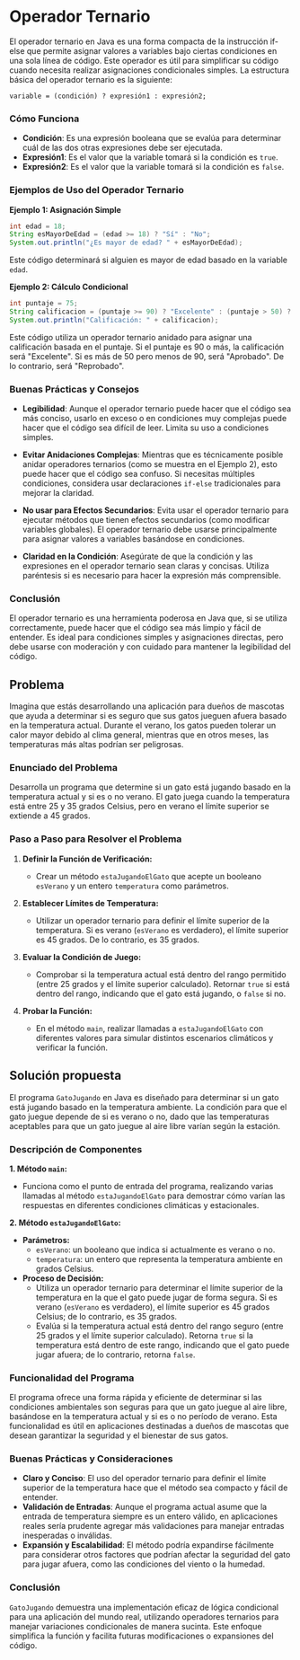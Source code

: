 # Operador Ternario
El operador ternario en Java es una forma compacta de la instrucción if-else que permite asignar valores a variables bajo ciertas condiciones en una sola línea de código. Este operador es útil para simplificar su código cuando necesita realizar asignaciones condicionales simples. La estructura básica del operador ternario es la siguiente:

```
variable = (condición) ? expresión1 : expresión2;
```

### Cómo Funciona

- **Condición**: Es una expresión booleana que se evalúa para determinar cuál de las dos otras expresiones debe ser ejecutada.
- **Expresión1**: Es el valor que la variable tomará si la condición es `true`.
- **Expresión2**: Es el valor que la variable tomará si la condición es `false`.

### Ejemplos de Uso del Operador Ternario

**Ejemplo 1: Asignación Simple**
```java
int edad = 18;
String esMayorDeEdad = (edad >= 18) ? "Sí" : "No";
System.out.println("¿Es mayor de edad? " + esMayorDeEdad);
```
Este código determinará si alguien es mayor de edad basado en la variable `edad`.

**Ejemplo 2: Cálculo Condicional**
```java
int puntaje = 75;
String calificacion = (puntaje >= 90) ? "Excelente" : (puntaje > 50) ? "Aprobado" : "Reprobado";
System.out.println("Calificación: " + calificacion);
```
Este código utiliza un operador ternario anidado para asignar una calificación basada en el puntaje. Si el puntaje es 90 o más, la calificación será "Excelente". Si es más de 50 pero menos de 90, será "Aprobado". De lo contrario, será "Reprobado".

### Buenas Prácticas y Consejos

- **Legibilidad**: Aunque el operador ternario puede hacer que el código sea más conciso, usarlo en exceso o en condiciones muy complejas puede hacer que el código sea difícil de leer. Limita su uso a condiciones simples.

- **Evitar Anidaciones Complejas**: Mientras que es técnicamente posible anidar operadores ternarios (como se muestra en el Ejemplo 2), esto puede hacer que el código sea confuso. Si necesitas múltiples condiciones, considera usar declaraciones `if-else` tradicionales para mejorar la claridad.

- **No usar para Efectos Secundarios**: Evita usar el operador ternario para ejecutar métodos que tienen efectos secundarios (como modificar variables globales). El operador ternario debe usarse principalmente para asignar valores a variables basándose en condiciones.

- **Claridad en la Condición**: Asegúrate de que la condición y las expresiones en el operador ternario sean claras y concisas. Utiliza paréntesis si es necesario para hacer la expresión más comprensible.

### Conclusión

El operador ternario es una herramienta poderosa en Java que, si se utiliza correctamente, puede hacer que el código sea más limpio y fácil de entender. Es ideal para condiciones simples y asignaciones directas, pero debe usarse con moderación y con cuidado para mantener la legibilidad del código.

## Problema
Imagina que estás desarrollando una aplicación para dueños de mascotas que ayuda a determinar si es seguro que sus gatos jueguen afuera basado en la temperatura actual. Durante el verano, los gatos pueden tolerar un calor mayor debido al clima general, mientras que en otros meses, las temperaturas más altas podrían ser peligrosas.

### Enunciado del Problema
Desarrolla un programa que determine si un gato está jugando basado en la temperatura actual y si es o no verano. El gato juega cuando la temperatura está entre 25 y 35 grados Celsius, pero en verano el límite superior se extiende a 45 grados.

### Paso a Paso para Resolver el Problema

1. **Definir la Función de Verificación:**
   - Crear un método `estaJugandoElGato` que acepte un booleano `esVerano` y un entero `temperatura` como parámetros.

2. **Establecer Límites de Temperatura:**
   - Utilizar un operador ternario para definir el límite superior de la temperatura. Si es verano (`esVerano` es verdadero), el límite superior es 45 grados. De lo contrario, es 35 grados.

3. **Evaluar la Condición de Juego:**
   - Comprobar si la temperatura actual está dentro del rango permitido (entre 25 grados y el límite superior calculado). Retornar `true` si está dentro del rango, indicando que el gato está jugando, o `false` si no.

4. **Probar la Función:**
   - En el método `main`, realizar llamadas a `estaJugandoElGato` con diferentes valores para simular distintos escenarios climáticos y verificar la función.

## Solución propuesta
El programa `GatoJugando` en Java es diseñado para determinar si un gato está jugando basado en la temperatura ambiente. La condición para que el gato juegue depende de si es verano o no, dado que las temperaturas aceptables para que un gato juegue al aire libre varían según la estación.

### Descripción de Componentes

**1. Método `main`:**
- Funciona como el punto de entrada del programa, realizando varias llamadas al método `estaJugandoElGato` para demostrar cómo varían las respuestas en diferentes condiciones climáticas y estacionales.

**2. Método `estaJugandoElGato`:**
- **Parámetros:**
   - `esVerano`: un booleano que indica si actualmente es verano o no.
   - `temperatura`: un entero que representa la temperatura ambiente en grados Celsius.
- **Proceso de Decisión:**
   - Utiliza un operador ternario para determinar el límite superior de la temperatura en la que el gato puede jugar de forma segura. Si es verano (`esVerano` es verdadero), el límite superior es 45 grados Celsius; de lo contrario, es 35 grados.
   - Evalúa si la temperatura actual está dentro del rango seguro (entre 25 grados y el límite superior calculado). Retorna `true` si la temperatura está dentro de este rango, indicando que el gato puede jugar afuera; de lo contrario, retorna `false`.

### Funcionalidad del Programa

El programa ofrece una forma rápida y eficiente de determinar si las condiciones ambientales son seguras para que un gato juegue al aire libre, basándose en la temperatura actual y si es o no período de verano. Esta funcionalidad es útil en aplicaciones destinadas a dueños de mascotas que desean garantizar la seguridad y el bienestar de sus gatos.

### Buenas Prácticas y Consideraciones

- **Claro y Conciso**: El uso del operador ternario para definir el límite superior de la temperatura hace que el método sea compacto y fácil de entender.
- **Validación de Entradas**: Aunque el programa actual asume que la entrada de temperatura siempre es un entero válido, en aplicaciones reales sería prudente agregar más validaciones para manejar entradas inesperadas o inválidas.
- **Expansión y Escalabilidad**: El método podría expandirse fácilmente para considerar otros factores que podrían afectar la seguridad del gato para jugar afuera, como las condiciones del viento o la humedad.

### Conclusión

`GatoJugando` demuestra una implementación eficaz de lógica condicional para una aplicación del mundo real, utilizando operadores ternarios para manejar variaciones condicionales de manera sucinta. Este enfoque simplifica la función y facilita futuras modificaciones o expansiones del código.